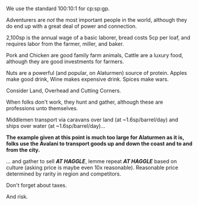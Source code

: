 We use the standard 100:10:1 for cp:sp:gp.

Adventurers are *not* the most important people in the world, although they do end up with a great deal of power and connection.

2,100sp is the annual wage of a basic laborer, bread costs 5cp per loaf, and requires labor from the farmer, miller, and baker.

Pork and Chicken are good family farm animals, Cattle are a luxury food, although they are good investments for farmers.

Nuts are a powerful (and popular, on Alaturmen) source of protein. Apples make good drink, Wine makes expensive drink. Spices make wars.

Consider Land, Overhead and Cutting Corners.

When folks don't work, they hunt and gather, although these are professions unto themselves.

Middlemen transport via caravans over land (at ~1.6sp/barrel/day) and ships over water (at ~1.6sp/barrel/day)...

**The example given at this point is much too large for Alaturmen as it is, folks use the Avalani to transport goods up and down the coast and to and from the city.**

... and gather to sell ***AT HAGGLE***, lemme repeat ***AT HAGGLE*** based on culture (asking price is maybe even 10x reasonable). Reasonable price determined by rarity in region and competitors.

Don't forget about taxes.

And risk.